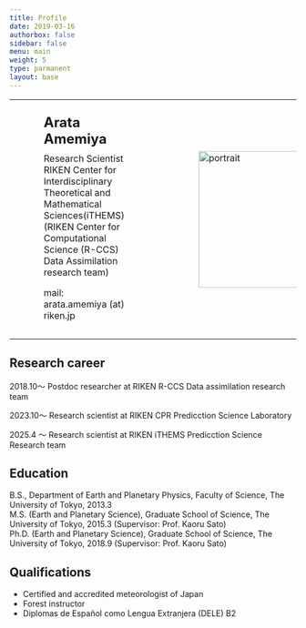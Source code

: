 ```yaml
---
title: Profile
date: 2019-03-16
authorbox: false
sidebar: false
menu: main
weight: 5
type: parmanent
layout: base
---
```

<table class="profile_twocols" width="100%">
<tr class="profile_twocols">
<td class="profile_twocols" style="padding:15px 60px;" width="50%">
<h2 class="profile_myname"  style="margin: 10px 0px"> Arata Amemiya </h2>
Research Scientist<br>
RIKEN Center for Interdisciplinary Theoretical and Mathematical Sciences(iTHEMS) <br>
(RIKEN Center for Computational Science (R-CCS) <br>
Data Assimilation research team) <br>
<p id="mailto">
mail: arata.amemiya (at) riken.jp
</p>

</td>
<td class="profile_twocols" style="padding:15px 30px;" width="50%">
<figure><image src="../images/photo_amemiya_crop.jpg" alt="portrait" width="240px" float="right" margin="30px" ></figure>
</td>
</tr>
</table>


## Research career  

<p>2018.10〜 Postdoc researcher at RIKEN R-CCS Data assimilation research team</p>
<p>2023.10〜 Research scientist at RIKEN CPR Predicction Science Laboratory</p>
<p>2025.4 〜 Research scientist at RIKEN iTHEMS Predicction Science Research team</p>

## Education

B.S., Department of Earth and Planetary Physics, Faculty of Science, The University of Tokyo, 2013.3  
M.S. (Earth and Planetary Science), Graduate School of Science, The University of Tokyo, 2015.3   (Supervisor: Prof. Kaoru Sato)  
Ph.D. (Earth and Planetary Science), Graduate School of Science, The University of Tokyo, 2018.9 (Supervisor: Prof. Kaoru Sato)

## Qualifications

 - Certified and accredited meteorologist of Japan
 - Forest instructor  
 - Diplomas de Español como Lengua Extranjera (DELE) B2

